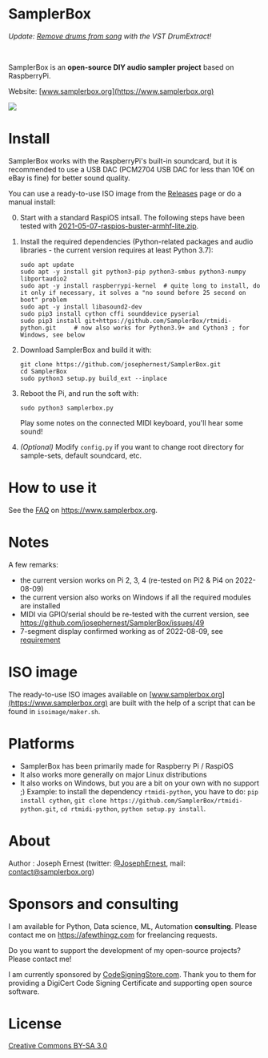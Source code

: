 # SamplerBox

*Update: [Remove drums from song](https://www.yellownoiseaudio.com) with the VST DrumExtract!*

&nbsp;

SamplerBox is an **open-source DIY audio sampler project** based on RaspberryPi.

Website: [www.samplerbox.org](https://www.samplerbox.org)

[![](https://gget.it/flurexml/1.jpg)](https://www.youtube.com/watch?v=yz7GZ8YOjTw)

# Install

SamplerBox works with the RaspberryPi's built-in soundcard, but it is recommended to use a USB DAC (PCM2704 USB DAC for less than 10€ on eBay is fine) for better sound quality. 

You can use a ready-to-use ISO image from the [Releases](https://github.com/josephernest/SamplerBox/releases) page or do a manual install:

0. Start with a standard RaspiOS intsall. The following steps have been tested with [2021-05-07-raspios-buster-armhf-lite.zip](https://downloads.raspberrypi.org/raspios_lite_armhf/images/raspios_lite_armhf-2021-05-28/2021-05-07-raspios-buster-armhf-lite.zip).

1. Install the required dependencies (Python-related packages and audio libraries - the current version requires at least Python 3.7):

    ~~~
    sudo apt update
    sudo apt -y install git python3-pip python3-smbus python3-numpy libportaudio2 
    sudo apt -y install raspberrypi-kernel  # quite long to install, do it only if necessary, it solves a "no sound before 25 second on boot" problem
    sudo apt -y install libasound2-dev
    sudo pip3 install cython cffi sounddevice pyserial
    sudo pip3 install git+https://github.com/SamplerBox/rtmidi-python.git     # now also works for Python3.9+ and Cython3 ; for Windows, see below
    ~~~
    
2. Download SamplerBox and build it with:

    ~~~
    git clone https://github.com/josephernest/SamplerBox.git
    cd SamplerBox
    sudo python3 setup.py build_ext --inplace
    ~~~

3. Reboot the Pi, and run the soft with: 
    
    ~~~
    sudo python3 samplerbox.py
    ~~~

    Play some notes on the connected MIDI keyboard, you'll hear some sound!

4. *(Optional)*  Modify `config.py` if you want to change root directory for sample-sets, default soundcard, etc.


# How to use it

See the [FAQ](https://www.samplerbox.org/faq) on https://www.samplerbox.org.

# Notes

A few remarks:

* the current version works on Pi 2, 3, 4 (re-tested on Pi2 & Pi4 on 2022-08-09)
* the current version also works on Windows if all the required modules are installed
* MIDI via GPIO/serial should be re-tested with the current version, see https://github.com/josephernest/SamplerBox/issues/49
* 7-segment display confirmed working as of 2022-08-09, see [requirement](https://github.com/josephernest/SamplerBox/blob/916ae0a5504b0ce757d89e2ece4c65efb60b6d91/samplerbox.py#L361)

# ISO image

The ready-to-use ISO images available on [www.samplerbox.org](https://www.samplerbox.org) are built with the help of a script that can be found in `isoimage/maker.sh`.

# Platforms

* SamplerBox has been primarily made for Raspberry Pi / RaspiOS
* It also works more generally on major Linux distributions
* It also works on Windows, but you are a bit on your own with no support ;)
     Example: to install the dependency `rtmidi-python`, you have to do: `pip install cython`, `git clone https://github.com/SamplerBox/rtmidi-python.git`, `cd rtmidi-python`, `python setup.py install`.

# About

Author : Joseph Ernest (twitter: [@JosephErnest](https:/twitter.com/JosephErnest), mail: [contact@samplerbox.org](mailto:contact@samplerbox.org))

# Sponsors and consulting

I am available for Python, Data science, ML, Automation **consulting**. Please contact me on https://afewthingz.com for freelancing requests.

Do you want to support the development of my open-source projects? Please contact me!

I am currently sponsored by [CodeSigningStore.com](https://codesigningstore.com). Thank you to them for providing a DigiCert Code Signing Certificate and supporting open source software.

# License

[Creative Commons BY-SA 3.0](https://creativecommons.org/licenses/by-sa/3.0/)
